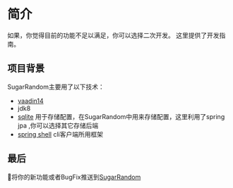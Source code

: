 # 简介
如果，你觉得目前的功能不足以满足，你可以选择二次开发。
这里提供了开发指南。
## 项目背景
SugarRandom主要用了以下技术：

+ [vaadin14](https://vaadin.com/)
+ jdk8
+ [sqlite](https://www.sqlite.org/index.html) 用于存储配置，在SugarRandom中用来存储配置，这里利用了spring jpa ,你可以选择其它存储后端
+ [spring shell](https://spring.io/projects/spring-shell) cli客户端所用框架

## 最后
👏将你的新功能或者BugFix推送到[SugarRandom](https://github.com/MikuSugar/SugarRandom/)

